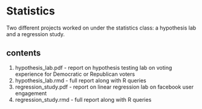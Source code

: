 # Statistics
Two different projects worked on under the statistics class: a hypothesis lab and a regression study. 

## contents
1. hypothesis_lab.pdf - report on hypothesis testing lab on voting experience for Democratic or Republican voters
2. hypothesis_lab.rmd - full report along with R queries 
3. regression_study.pdf - report on linear regression lab on facebook user engagement 
4. regression_study.rmd - full report along with R queries